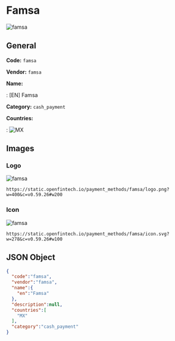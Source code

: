 
# Famsa 
![famsa](https://static.openfintech.io/payment_methods/famsa/logo.png?w=400&c=v0.59.26#w200)  

## General 
**Code:** `famsa` 
 
**Vendor:** `famsa` 
 
**Name:** 
 
:	[EN] Famsa 
 
**Category:** `cash_payment` 
 
**Countries:** 
 
:	![MX](https://cdnjs.cloudflare.com/ajax/libs/flag-icon-css/3.3.0/flags/4x3/mx.svg#w24)  

## Images 

### Logo 
![famsa](https://static.openfintech.io/payment_methods/famsa/logo.png?w=400&c=v0.59.26#w200)  

```
https://static.openfintech.io/payment_methods/famsa/logo.png?w=400&c=v0.59.26#w200
```  

### Icon 
![famsa](https://static.openfintech.io/payment_methods/famsa/icon.svg?w=278&c=v0.59.26#w100)  

```
https://static.openfintech.io/payment_methods/famsa/icon.svg?w=278&c=v0.59.26#w100
```  

## JSON Object 

```json
{
  "code":"famsa",
  "vendor":"famsa",
  "name":{
    "en":"Famsa"
  },
  "description":null,
  "countries":[
    "MX"
  ],
  "category":"cash_payment"
}
```  
